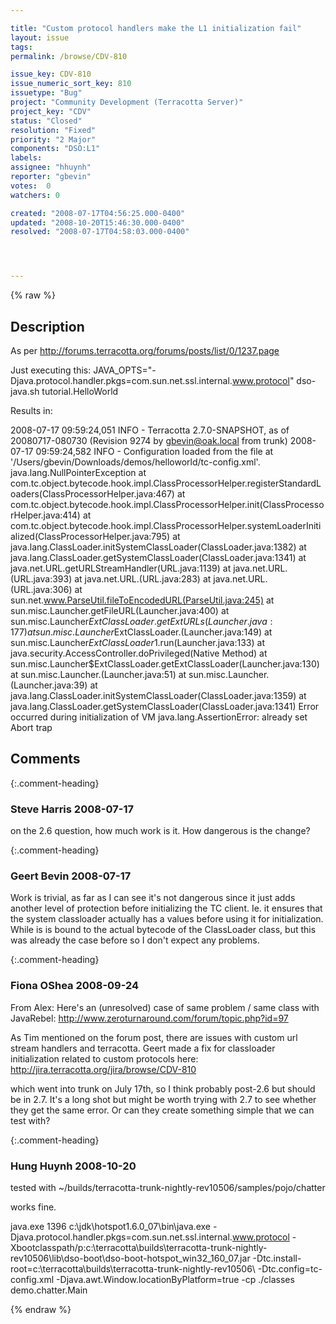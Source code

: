 ```yaml
---

title: "Custom protocol handlers make the L1 initialization fail"
layout: issue
tags: 
permalink: /browse/CDV-810

issue_key: CDV-810
issue_numeric_sort_key: 810
issuetype: "Bug"
project: "Community Development (Terracotta Server)"
project_key: "CDV"
status: "Closed"
resolution: "Fixed"
priority: "2 Major"
components: "DSO:L1"
labels: 
assignee: "hhuynh"
reporter: "gbevin"
votes:  0
watchers: 0

created: "2008-07-17T04:56:25.000-0400"
updated: "2008-10-20T15:46:30.000-0400"
resolved: "2008-07-17T04:58:03.000-0400"




---
```


{% raw %}

## Description

<div markdown="1" class="description">

As per http://forums.terracotta.org/forums/posts/list/0/1237.page

Just executing this: 
   JAVA\_OPTS="-Djava.protocol.handler.pkgs=com.sun.net.ssl.internal.www.protocol" dso-java.sh tutorial.HelloWorld

Results in:

2008-07-17 09:59:24,051 INFO - Terracotta 2.7.0-SNAPSHOT, as of 20080717-080730 (Revision 9274 by gbevin@oak.local from trunk)
 2008-07-17 09:59:24,582 INFO - Configuration loaded from the file at '/Users/gbevin/Downloads/demos/helloworld/tc-config.xml'.
 java.lang.NullPointerException
 	at com.tc.object.bytecode.hook.impl.ClassProcessorHelper.registerStandardLoaders(ClassProcessorHelper.java:467)
 	at com.tc.object.bytecode.hook.impl.ClassProcessorHelper.init(ClassProcessorHelper.java:414)
 	at com.tc.object.bytecode.hook.impl.ClassProcessorHelper.systemLoaderInitialized(ClassProcessorHelper.java:795)
 	at java.lang.ClassLoader.initSystemClassLoader(ClassLoader.java:1382)
 	at java.lang.ClassLoader.getSystemClassLoader(ClassLoader.java:1341)
 	at java.net.URL.getURLStreamHandler(URL.java:1139)
 	at java.net.URL.<init>(URL.java:393)
 	at java.net.URL.<init>(URL.java:283)
 	at java.net.URL.<init>(URL.java:306)
 	at sun.net.www.ParseUtil.fileToEncodedURL(ParseUtil.java:245)
 	at sun.misc.Launcher.getFileURL(Launcher.java:400)
 	at sun.misc.Launcher$ExtClassLoader.getExtURLs(Launcher.java:177)
 	at sun.misc.Launcher$ExtClassLoader.<init>(Launcher.java:149)
 	at sun.misc.Launcher$ExtClassLoader$1.run(Launcher.java:133)
 	at java.security.AccessController.doPrivileged(Native Method)
 	at sun.misc.Launcher$ExtClassLoader.getExtClassLoader(Launcher.java:130)
 	at sun.misc.Launcher.<init>(Launcher.java:51)
 	at sun.misc.Launcher.<clinit>(Launcher.java:39)
 	at java.lang.ClassLoader.initSystemClassLoader(ClassLoader.java:1359)
 	at java.lang.ClassLoader.getSystemClassLoader(ClassLoader.java:1341)
 Error occurred during initialization of VM
 java.lang.AssertionError: already set
 Abort trap

</div>

## Comments


{:.comment-heading}
### **Steve Harris** <span class="date">2008-07-17</span>

<div markdown="1" class="comment">

on the 2.6 question, how much work is it. How dangerous is the change?

</div>


{:.comment-heading}
### **Geert Bevin** <span class="date">2008-07-17</span>

<div markdown="1" class="comment">

Work is trivial, as far as I can see it's not dangerous since it just adds another level of protection before initializing the TC client. Ie. it ensures that the system classloader actually has a values before using it for initialization. While is is bound to the actual bytecode of the ClassLoader class, but this was already the case before so I don't expect any problems.

</div>


{:.comment-heading}
### **Fiona OShea** <span class="date">2008-09-24</span>

<div markdown="1" class="comment">

From Alex:
Here's an (unresolved) case of same problem / same class with JavaRebel: 
http://www.zeroturnaround.com/forum/topic.php?id=97

As Tim mentioned on the forum post, there are issues with custom url stream handlers and terracotta.  Geert made a fix for classloader initialization related to custom protocols here:
http://jira.terracotta.org/jira/browse/CDV-810

which went into trunk on July 17th, so I think probably post-2.6 but should be in 2.7.  It's a long shot but might be worth trying with 2.7 to see whether they get the same error.  Or can they create something simple that we can test with?


</div>


{:.comment-heading}
### **Hung Huynh** <span class="date">2008-10-20</span>

<div markdown="1" class="comment">

tested with ~/builds/terracotta-trunk-nightly-rev10506/samples/pojo/chatter

works fine.

java.exe            1396 c:\jdk\hotspot1.6.0\_07\bin\java.exe -Djava.protocol.handler.pkgs=com.sun.net.ssl.internal.www.protocol -Xbootclasspath/p:c:\terracotta\builds\terracotta-trunk-nightly-rev10506\lib\dso-boot\dso-boot-hotspot\_win32\_160\_07.jar -Dtc.install-root=c:\terracotta\builds\terracotta-trunk-nightly-rev10506\ -Dtc.config=tc-config.xml -Djava.awt.Window.locationByPlatform=true -cp ./classes demo.chatter.Main



</div>



{% endraw %}
